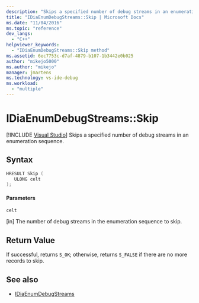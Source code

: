 ```yaml
---
description: "Skips a specified number of debug streams in an enumeration sequence."
title: "IDiaEnumDebugStreams::Skip | Microsoft Docs"
ms.date: "11/04/2016"
ms.topic: "reference"
dev_langs:
  - "C++"
helpviewer_keywords:
  - "IDiaEnumDebugStreams::Skip method"
ms.assetid: 6ec7753c-d7af-4879-b107-1b3442e0b025
author: "mikejo5000"
ms.author: "mikejo"
manager: jmartens
ms.technology: vs-ide-debug
ms.workload:
  - "multiple"
---
```

# IDiaEnumDebugStreams::Skip

 [!INCLUDE [Visual Studio](~/includes/applies-to-version/vs-windows-only.md)]
Skips a specified number of debug streams in an enumeration sequence.

## Syntax

```C++
HRESULT Skip ( 
   ULONG celt
);
```

#### Parameters
 `celt`

[in] The number of debug streams in the enumeration sequence to skip.

## Return Value
 If successful, returns `S_OK`; otherwise, returns `S_FALSE` if there are no more records to skip.

## See also
- [IDiaEnumDebugStreams](../../debugger/debug-interface-access/idiaenumdebugstreams.md)
